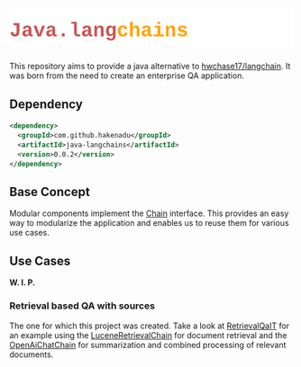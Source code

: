 # ![](misc/logo.svg)
This repository aims to provide a java alternative to [hwchase17/langchain](https://github.com/hwchase17/langchain).
It was born from the need to create an enterprise QA application.

## Dependency
```xml
<dependency>
  <groupId>com.github.hakenadu</groupId>
  <artifactId>java-langchains</artifactId>
  <version>0.0.2</version>
</dependency>
```

## Base Concept
Modular components implement the [Chain](src/main/java/com/github/hakenadu/javalangchains/chains/Chain.java) interface.
This provides an easy way to modularize the application and enables us to reuse them for various use cases.

## Use Cases
**W. I. P.**

### Retrieval based QA with sources
The one for which this project was created. Take a look at [RetrievalQaIT](src/test/java/com/github/hakenadu/javalangchains/chains/qa/RetrievalQaIT.java) for an example using the [LuceneRetrievalChain](src/main/java/com/github/hakenadu/javalangchains/chains/retrieval/lucene/LuceneRetrievalChain.java) for document retrieval and the [OpenAiChatChain](src/main/java/com/github/hakenadu/javalangchains/chains/llm/openai/OpenAiChatChain.java) for summarization and combined processing of relevant documents.
